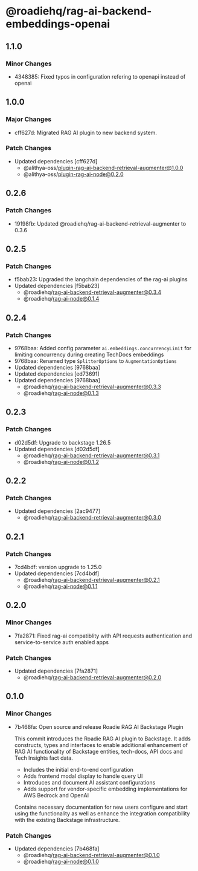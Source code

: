 # @roadiehq/rag-ai-backend-embeddings-openai

## 1.1.0

### Minor Changes

- 4348385: Fixed typos in configuration refering to openapi instead of openai

## 1.0.0

### Major Changes

- cff627d: Migrated RAG AI plugin to new backend system.

### Patch Changes

- Updated dependencies [cff627d]
  - @alithya-oss/plugin-rag-ai-backend-retrieval-augmenter@1.0.0
  - @alithya-oss/plugin-rag-ai-node@0.2.0

## 0.2.6

### Patch Changes

- 19198fb: Updated @roadiehq/rag-ai-backend-retrieval-augmenter to 0.3.6

## 0.2.5

### Patch Changes

- f5bab23: Upgraded the langchain dependencies of the rag-ai plugins
- Updated dependencies [f5bab23]
  - @roadiehq/rag-ai-backend-retrieval-augmenter@0.3.4
  - @roadiehq/rag-ai-node@0.1.4

## 0.2.4

### Patch Changes

- 9768baa: Added config parameter `ai.embeddings.concurrencyLimit` for limiting concurrency during creating TechDocs embeddings
- 9768baa: Renamed type `SplitterOptions` to `AugmentationOptions`
- Updated dependencies [9768baa]
- Updated dependencies [ed73691]
- Updated dependencies [9768baa]
  - @roadiehq/rag-ai-backend-retrieval-augmenter@0.3.3
  - @roadiehq/rag-ai-node@0.1.3

## 0.2.3

### Patch Changes

- d02d5df: Upgrade to backstage 1.26.5
- Updated dependencies [d02d5df]
  - @roadiehq/rag-ai-backend-retrieval-augmenter@0.3.1
  - @roadiehq/rag-ai-node@0.1.2

## 0.2.2

### Patch Changes

- Updated dependencies [2ac9477]
  - @roadiehq/rag-ai-backend-retrieval-augmenter@0.3.0

## 0.2.1

### Patch Changes

- 7cd4bdf: version upgrade to 1.25.0
- Updated dependencies [7cd4bdf]
  - @roadiehq/rag-ai-backend-retrieval-augmenter@0.2.1
  - @roadiehq/rag-ai-node@0.1.1

## 0.2.0

### Minor Changes

- 7fa2871: Fixed rag-ai compatiblity with API requests authentication and service-to-service auth enabled apps

### Patch Changes

- Updated dependencies [7fa2871]
  - @roadiehq/rag-ai-backend-retrieval-augmenter@0.2.0

## 0.1.0

### Minor Changes

- 7b468fa: Open source and release Roadie RAG AI Backstage Plugin

  This commit introduces the Roadie RAG AI plugin to Backstage. It adds constructs, types and interfaces to enable additional enhancement of RAG AI functionality of Backstage entities, tech-docs, API docs and Tech Insights fact data.

  - Includes the initial end-to-end configuration
  - Adds frontend modal display to handle query UI
  - Introduces and document AI assistant configurations
  - Adds support for vendor-specific embedding implementations for AWS Bedrock and OpenAI

  Contains necessary documentation for new users configure and start using the functionality as well as enhance the integration compatibility with the existing Backstage infrastructure.

### Patch Changes

- Updated dependencies [7b468fa]
  - @roadiehq/rag-ai-backend-retrieval-augmenter@0.1.0
  - @roadiehq/rag-ai-node@0.1.0
